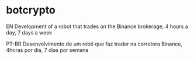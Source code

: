 # botcrypto
EN
Development of a robot that trades on the Binance brokerage, 4 hours a day, 7 days a week


PT-BR
Desenvolvimento de um robô que faz trader na corretora Binance, 4horas por dia, 7 dias por semana
